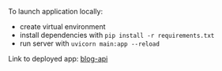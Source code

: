 To launch application locally:

- create virtual environment
- install dependencies with `pip install -r requirements.txt`
- run server with `uvicorn main:app --reload`

Link to deployed app:
[blog-api](https://ppb6x4.deta.dev/docs)
